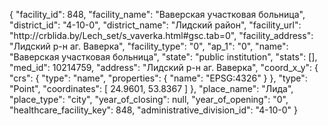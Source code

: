 {
    "facility_id": 848,
    "facility_name": "Ваверская участковая больница",
    "district_id": "4-10-0",
    "district_name": "Лидский район",
    "facility_url": "http:\/\/crblida.by\/Lech_set\/s_vaverka.html#gsc.tab=0",
    "facility_address": "Лидский р-н аг. Ваверка",
    "facility_type": "0",
    "ap_1": "0",
    "name": "Ваверская участковая больница",
    "state": "public institution",
    "stats": [],
    "med_id": 10214759,
    "address": "Лидский р-н аг. Ваверка",
    "coord_x_y": {
        "crs": {
            "type": "name",
            "properties": {
                "name": "EPSG:4326"
            }
        },
        "type": "Point",
        "coordinates": [
            24.9601,
            53.8367
        ]
    },
    "place_name": "Лида",
    "place_type": "city",
    "year_of_closing": null,
    "year_of_opening": "0",
    "healthcare_facility_key": 848,
    "administrative_division_id": "4-10-0"
}